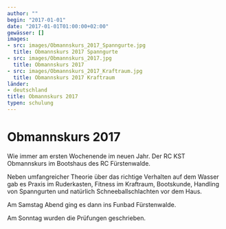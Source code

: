 ```yaml
---
author: ""
begin: "2017-01-01"
date: "2017-01-01T01:00:00+02:00"
gewässer: []
images:
- src: images/Obmannskurs_2017_Spanngurte.jpg
  title: Obmannskurs 2017 Spanngurte
- src: images/Obmannskurs_2017.jpg
  title: Obmannskurs 2017
- src: images/Obmannskurs_2017_Kraftraum.jpg
  title: Obmannskurs 2017 Kraftraum
länder: 
- deutschland
title: Obmannskurs 2017
typen: schulung
---
```



# Obmannskurs 2017


Wie immer am ersten Wochenende im neuen Jahr. Der RC KST Obmannskurs im Bootshaus des RC Fürstenwalde.

Neben umfangreicher Theorie über das richtige Verhalten auf dem Wasser gab es Praxis im Ruderkasten, Fitness im Kraftraum, Bootskunde, Handling von Spanngurten und natürlich Schneeballschlachten vor dem Haus.

Am Samstag Abend ging es dann ins Funbad Fürstenwalde.

Am Sonntag wurden die Prüfungen geschrieben.
